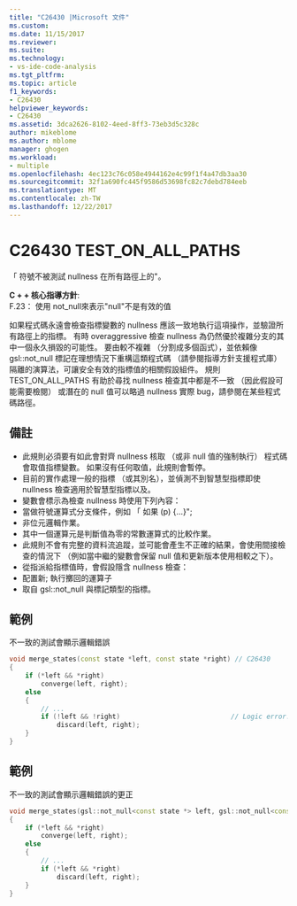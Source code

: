 ```yaml
---
title: "C26430 |Microsoft 文件"
ms.custom: 
ms.date: 11/15/2017
ms.reviewer: 
ms.suite: 
ms.technology:
- vs-ide-code-analysis
ms.tgt_pltfrm: 
ms.topic: article
f1_keywords:
- C26430
helpviewer_keywords:
- C26430
ms.assetid: 3dca2626-8102-4eed-8ff3-73eb3d5c328c
author: mikeblome
ms.author: mblome
manager: ghogen
ms.workload:
- multiple
ms.openlocfilehash: 4ec123c76c058e4944162e4c99f1f4a47db3aa30
ms.sourcegitcommit: 32f1a690fc445f9586d53698fc82c7debd784eeb
ms.translationtype: MT
ms.contentlocale: zh-TW
ms.lasthandoff: 12/22/2017
---
```

# <a name="c26430-testonallpaths"></a>C26430 TEST_ON_ALL_PATHS
「 符號不被測試 nullness 在所有路徑上的"。

**C + + 核心指導方針**:   
F.23： 使用 not_null<T>來表示"null"不是有效的值

如果程式碼永遠會檢查指標變數的 nullness 應該一致地執行這項操作，並驗證所有路徑上的指標。 有時 overaggressive 檢查 nullness 為仍然優於複雜分支的其中一個永久損毀的可能性。 要由較不複雜 （分割成多個函式），並依賴像 gsl::not_null 標記在理想情況下重構這類程式碼 （請參閱指導方針支援程式庫） 隔離的演算法，可讓安全有效的指標值的相關假設組件。 規則 TEST_ON_ALL_PATHS 有助於尋找 nullness 檢查其中都是不一致 （因此假設可能需要檢閱） 或潛在的 null 值可以略過 nullness 實際 bug，請參閱在某些程式碼路徑。

## <a name="remarks"></a>備註    
 -  此規則必須要有如此會對齊 nullness 核取 （或非 null 值的強制執行） 程式碼會取值指標變數。 如果沒有任何取值，此規則會暫停。
-  目前的實作處理一般的指標 （或其別名），並偵測不到智慧型指標即使 nullness 檢查適用於智慧型指標以及。
-  變數會標示為檢查 nullness 時使用下列內容：
-  當做符號運算式分支條件，例如 「 如果 (p) {…}";
-  非位元邏輯作業。
-  其中一個運算元是判斷值為零的常數運算式的比較作業。
-  此規則不會有完整的資料流追蹤，並可能會產生不正確的結果，會使用間接檢查的情況下 （例如當中繼的變數會保留 null 值和更新版本使用相較之下）。
-  從指派給指標值時，會假設隱含 nullness 檢查：
-  配置新; 執行擲回的運算子
-  取自 gsl::not_null 與標記類型的指標。
## <a name="example"></a>範例 
不一致的測試會顯示邏輯錯誤

```cpp
void merge_states(const state *left, const state *right) // C26430
{
    if (*left && *right)
        converge(left, right);
    else
    {
        // ...
        if (!left && !right)                            // Logic error!
            discard(left, right);
    }
}
```

## <a name="example"></a>範例 
不一致的測試會顯示邏輯錯誤的更正

```cpp
void merge_states(gsl::not_null<const state *> left, gsl::not_null<const state *> right)
{
    if (*left && *right)
        converge(left, right);
    else
    {
        // ...
        if (*left && *right)
            discard(left, right);
    }
}
```
